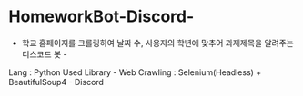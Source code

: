 # HomeworkBot-Discord-
 - 학교 홈페이지를 크롤링하여 날짜 수, 사용자의 학년에 맞추어 과제제목을 알려주는 디스코드 봇 -

Lang : Python
Used Library - Web Crawling : Selenium(Headless) + BeautifulSoup4 
             - Discord
